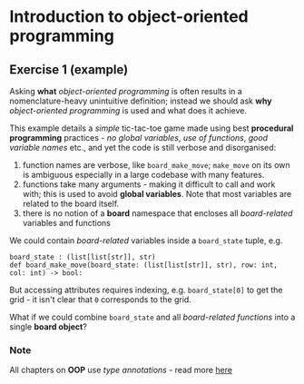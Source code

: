 # Introduction to object-oriented programming

## Exercise 1 (example)

Asking **what** *object-oriented programming* is often results in a nomenclature-heavy unintuitive definition; instead we should ask **why** *object-oriented programming* is used and what does it achieve.

This example details a *simple* tic-tac-toe game made using best **procedural programming** practices - *no global variables*, *use of functions*, *good variable names* etc., and yet the code is still verbose and disorganised:

1. function names are verbose, like `board_make_move`; `make_move` on its own is ambiguous especially in a large codebase with many features.
2. functions take many arguments - making it difficult to call and work with; this is used to avoid **global variables**. Note that most variables are related to the board itself.
3. there is no notion of a **board** namespace that encloses all *board-related* variables and functions

We could contain *board-related* variables inside a `board_state` tuple, e.g.

```python3
board_state : (list[list[str]], str)
def board_make_move(board_state: (list[list[str]], str), row: int, col: int) -> bool:
```

But accessing attributes requires indexing, e.g. `board_state[0]` to get the grid - it isn't clear that `0` corresponds to the grid.

What if we could combine `board_state` and all *board-related functions* into a single **board object**?

### Note

All chapters on **OOP** use *type annotations* - read more [here](https://blog.logrocket.com/understanding-type-annotation-python/)
